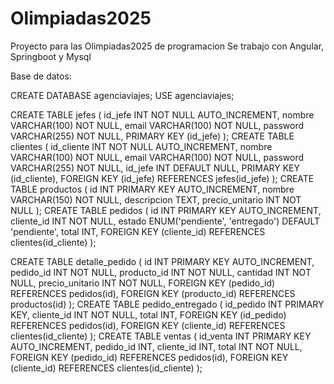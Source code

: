 # Olimpiadas2025
Proyecto para las Olimpiadas2025 de programacion
Se trabajo con Angular, Springboot y Mysql

Base de datos:

CREATE DATABASE agenciaviajes;
USE agenciaviajes;

CREATE TABLE jefes (
  id_jefe INT NOT NULL AUTO_INCREMENT,
  nombre VARCHAR(100) NOT NULL,
  email VARCHAR(100) NOT NULL,
  password VARCHAR(255) NOT NULL,
  PRIMARY KEY (id_jefe)
);
CREATE TABLE clientes (
  id_cliente INT NOT NULL AUTO_INCREMENT,
  nombre VARCHAR(100) NOT NULL,
  email VARCHAR(100) NOT NULL,
  password VARCHAR(255) NOT NULL,
  id_jefe INT DEFAULT NULL,
  PRIMARY KEY (id_cliente),
  FOREIGN KEY (id_jefe) REFERENCES jefes(id_jefe)
);
CREATE TABLE productos (
    id INT PRIMARY KEY AUTO_INCREMENT,
    nombre VARCHAR(150) NOT NULL,
    descripcion TEXT,
    precio_unitario INT NOT NULL
);
CREATE TABLE pedidos (
    id INT PRIMARY KEY AUTO_INCREMENT,
    cliente_id INT NOT NULL,
    estado ENUM('pendiente', 'entregado') DEFAULT 'pendiente',
    total INT,
    FOREIGN KEY (cliente_id) REFERENCES clientes(id_cliente)
);

CREATE TABLE detalle_pedido (
    id INT PRIMARY KEY AUTO_INCREMENT,
    pedido_id INT NOT NULL,
    producto_id INT NOT NULL,
    cantidad INT NOT NULL,
    precio_unitario INT NOT NULL,
    FOREIGN KEY (pedido_id) REFERENCES pedidos(id),
    FOREIGN KEY (producto_id) REFERENCES productos(id)
);
CREATE TABLE pedido_entregado (
    id_pedido INT PRIMARY KEY,
    cliente_id INT NOT NULL,
    total INT,
    FOREIGN KEY (id_pedido) REFERENCES pedidos(id),
    FOREIGN KEY (cliente_id) REFERENCES clientes(id_cliente)
);
CREATE TABLE ventas (
    id_venta INT PRIMARY KEY AUTO_INCREMENT,
    pedido_id INT,
    cliente_id INT,
    total INT NOT NULL,
    FOREIGN KEY (pedido_id) REFERENCES pedidos(id),
    FOREIGN KEY (cliente_id) REFERENCES clientes(id_cliente)
);
